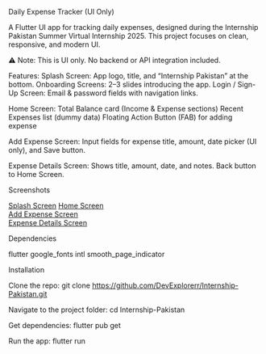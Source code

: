 Daily Expense Tracker (UI Only)

A Flutter UI app for tracking daily expenses, designed during the Internship Pakistan Summer Virtual Internship 2025. This project focuses on clean, responsive, and modern UI.

⚠️ Note: This is UI only. No backend or API integration included.

Features:
Splash Screen: App logo, title, and “Internship Pakistan” at the bottom.
Onboarding Screens: 2–3 slides introducing the app.
Login / Sign-Up Screen: Email & password fields with navigation links.

Home Screen:
Total Balance card (Income & Expense sections)
Recent Expenses list (dummy data)
Floating Action Button (FAB) for adding expense

Add Expense Screen: Input fields for expense title, amount, date picker (UI only), and Save button.

Expense Details Screen: Shows title, amount, date, and notes. Back button to Home Screen.

Screenshots

[Splash Screen]("")	
[Home Screen]("")	
[Add Expense Screen]("") 	
[Expense Details Screen]("")

Dependencies

flutter
google_fonts
intl
smooth_page_indicator

Installation

Clone the repo:
git clone https://github.com/DevExplorerr/Internship-Pakistan.git

Navigate to the project folder:
cd Internship-Pakistan

Get dependencies:
flutter pub get

Run the app:
flutter run